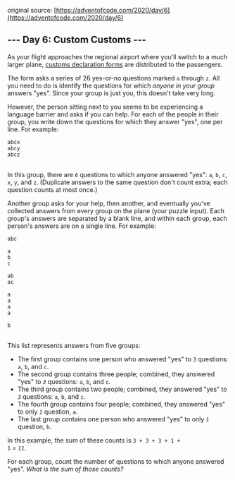 original source: [https://adventofcode.com/2020/day/6](https://adventofcode.com/2020/day/6)
## --- Day 6: Custom Customs ---
As your flight approaches the regional airport where you'll switch to a much larger plane, [customs declaration forms](https://en.wikipedia.org/wiki/Customs_declaration) are distributed to the passengers.

The form asks a series of 26 yes-or-no questions marked <code>a</code> through <code>z</code>. All you need to do is identify the questions for which <em>anyone in your group</em> answers "yes". Since your group is just you, this doesn't take very long.

However, the person sitting next to you seems to be experiencing a language barrier and asks if you can help. For each of the people in their group, you write down the questions for which they answer "yes", one per line.  For example:

<pre>
<code>abcx
abcy
abcz
</code>
</pre>

In this group, there are <em><code>6</code></em> questions to which anyone answered "yes": <code>a</code>, <code>b</code>, <code>c</code>, <code>x</code>, <code>y</code>, and <code>z</code>. (Duplicate answers to the same question don't count extra; each question counts at most once.)

Another group asks for your help, then another, and eventually you've collected answers from every group on the plane (your puzzle input). Each group's answers are separated by a blank line, and within each group, each person's answers are on a single line. For example:

<pre>
<code>abc

a
b
c

ab
ac

a
a
a
a

b
</code>
</pre>

This list represents answers from five groups:


 - The first group contains one person who answered "yes" to <em><code>3</code></em> questions: <code>a</code>, <code>b</code>, and <code>c</code>.
 - The second group contains three people; combined, they answered "yes" to <em><code>3</code></em> questions: <code>a</code>, <code>b</code>, and <code>c</code>.
 - The third group contains two people; combined, they answered "yes" to <em><code>3</code></em> questions: <code>a</code>, <code>b</code>, and <code>c</code>.
 - The fourth group contains four people; combined, they answered "yes" to only <em><code>1</code></em> question, <code>a</code>.
 - The last group contains one person who answered "yes" to only <em><code>1</code></em> question, <code>b</code>.

In this example, the sum of these counts is <code>3 + 3 + 3 + 1 + 1</code> = <em><code>11</code></em>.

For each group, count the number of questions to which anyone answered "yes". <em>What is the sum of those counts?</em>


